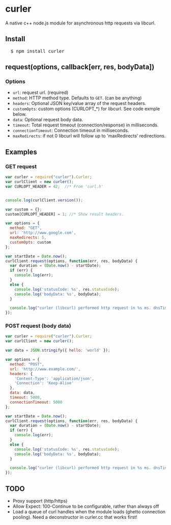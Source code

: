 # curler
A native c++ node.js module for asynchronous http requests via libcurl.

## Install
<pre>
  $ npm install curler
</pre>

## request(options, callback[err, res, bodyData])

### Options
 - `url`: request url. (required)
 - `method`: HTTP method type. Defaults to `GET`. (can be anything)
 - `headers`: Optional JSON key/value array of the request headers.
 - `customOpts`: custom options (CURLOPT_*) for libcurl. See code exmple below.
 - `data`: Optional request body data.
 - `timeout`: Total request timeout (connection/response) in milliseconds.
 - `connectionTimeout`: Connection timeout in milliseconds.
 - `maxRedirects`: if not 0 libcurl will follow up to 'maxRedirects' redirections.

## Examples

### GET request
``` js
var curler = require("curler").Curler;
var curlClient = new curler();
var CURLOPT_HEADER = 42;  //* From 'curl.h'


console.log(curlClient.version());

var custom = {};
custom[CURLOPT_HEADER] = 1; //* Show result headers.

var options = {
  method: "GET",
  url: 'http://www.google.com',
  maxRedirects: 5,
  customOpts: custom
};

var startDate = Date.now();
curlClient.request(options, function(err, res, bodyData) {
  var duration = (Date.now() - startDate);
  if (err) {
    console.log(err);
  }
  else {
    console.log('statusCode: %s', res.statusCode);
    console.log('bodyData: %s', bodyData);
  }

  console.log("curler (libcurl) performed http request in %s ms. dnsTime: %s, connectTime: %s, preTransferTime: %s, startTransferTime: %s, redirectTime: %s, totalTime: %s", duration, res.dnsTime, res.connectTime, res.preTransferTime, res.startTransferTime, res.redirectTime, res.totalTime);
});
```

### POST request (body data)
``` js
var curler = require("curler").Curler;
var curlClient = new curler();

var data = JSON.stringify({ hello: 'world' });

var options = {
  method: "POST",
  url: 'http://www.example.com/',
  headers: {
    'Content-Type': 'application/json',
    'Connection': 'Keep-Alive'
  },
  data: data,
  timeout: 5000,
  connectionTimeout: 5000
};

var startDate = Date.now();
curlClient.request(options, function(err, res, bodyData) {
  var duration = (Date.now() - startDate);
  if (err) {
    console.log(err);
  }
  else {
    console.log('statusCode: %s', res.statusCode);
    console.log('bodyData: %s', bodyData);
  }

  console.log("curler (libcurl) performed http request in %s ms. dnsTime: %s, connectTime: %s, preTransferTime: %s, startTransferTime: %s, totalTime: %s", duration, res.dnsTime, res.connectTime, res.preTransferTime, res.startTransferTime, res.totalTime);
});
```

## TODO
- Proxy support (http/https)
- Allow Expect: 100-Continue to be configurable, rather than always off
- Load a queue of curl handles when the module loads (ghetto connection pooling). Need a deconstructor in curler.cc that works first!